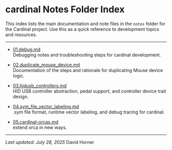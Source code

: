 # cardinal Notes Folder Index

This index lists the main documentation and note files in the `notes` folder for the Cardinal project. Use this as a quick reference to development topics and resources.

---

- [01.debug.md](./01.debug/README.md)  
  Debugging notes and troubleshooting steps for cardinal development.

- [02.duplicate_mouse_device.md](./02.duplicate_mouse_device/README.md)  
  Documentation of the steps and rationale for duplicating Mouse device logic.

- [03.hidusb_controllers.md](./03.hidusb_controllers/README.md)  
  HID USB controller abstraction, pedal support, and controller device trait design.

- [04.sym_file_vector_labeling.md](./04.sym_file_vector_labeling/README.md)  
  .sym file format, runtime vector labeling, and debug tracing for cardinal.

- [05.cardinal-orcas.md](./05.cardinal-orcas/README.md)  
  extend orca in new ways.

---

*Last updated: July 28, 2025*
David Horner